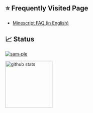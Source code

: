 ## ⭐ Frequently Visited Page
- [Minescript FAQ (in English)](https://github.com/sam-ple/minecraft/blob/sample/01_minescript/minescript_faq_english.md)

## 📈 Status
<p align="left"> 
  <a href="https://github.com/sam-ple/sam-ple/">
    <img src="https://komarev.com/ghpvc/?username=sam-ple" alt="sam-ple" />
  </a>
</p>

<p align="left"> 
  <img alt="github stats" height="150px" src="https://github-readme-stats.vercel.app/api?username=sam-ple&show_icons=true" />
</p>

